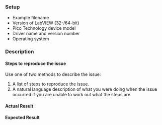 ### Setup

* Example filename
* Version of LabVIEW (32-/64-bit)
* Pico Technology device model
* Driver name and version number
* Operating system

### Description

#### Steps to reproduce the issue

Use one of two methods to describe the issue:

1. A list of steps to reproduce the issue. 
1. A natural language description of what you were doing when the issue occurred if you are unable to work out what the steps are. 

#### Actual Result



#### Expected Result


